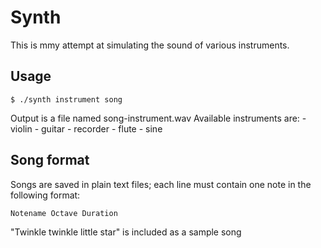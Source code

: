 # Synth
This is mmy attempt at simulating the sound of various instruments.
## Usage
```
$ ./synth instrument song
```

Output is a file named song-instrument.wav
Available instruments are:
	- violin
	- guitar
	- recorder
	- flute
	- sine

## Song format
Songs are saved in plain text files; each line must contain one note in the following format:
```
Notename Octave Duration
```

"Twinkle twinkle little star" is included as a sample song
